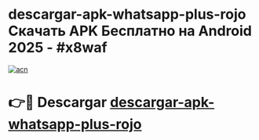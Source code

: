 # descargar-apk-whatsapp-plus-rojo Скачать APK Бесплатно на Android 2025 - #x8waf

[![acn](https://github.com/user-attachments/assets/0f9c940e-d8b0-45ae-aac7-cd30a18b3e1c)](https://apps.freeplayer.one?title=descargar-apk-whatsapp-plus-rojo&ref=9RF)

# 👉🔴 Descargar [descargar-apk-whatsapp-plus-rojo](https://apps.freeplayer.one?title=descargar-apk-whatsapp-plus-rojo&ref=9RF)
